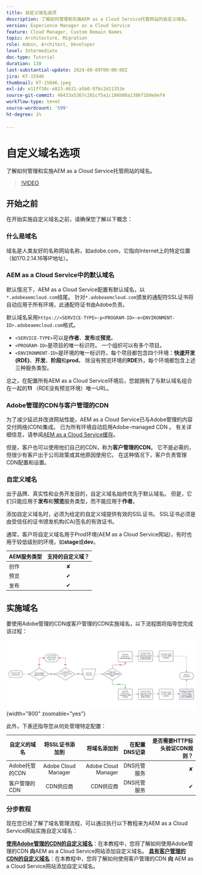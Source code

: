 ```yaml
---
title: 自定义域名选项
description: 了解如何管理和实施AEM as a Cloud Service托管网站的自定义域名。
version: Experience Manager as a Cloud Service
feature: Cloud Manager, Custom Domain Names
topic: Architecture, Migration
role: Admin, Architect, Developer
level: Intermediate
doc-type: Tutorial
duration: 130
last-substantial-update: 2024-08-09T00:00:00Z
jira: KT-15946
thumbnail: KT-15946.jpeg
exl-id: e11ff38c-e823-4631-a5b0-976c2d11353e
source-git-commit: 48433a5367c281cf5a1c106b08a1306f1b0e8ef4
workflow-type: tm+mt
source-wordcount: '599'
ht-degree: 1%

---
```


# 自定义域名选项

了解如何管理和实施AEM as a Cloud Service托管网站的域名。

>[!VIDEO](https://video.tv.adobe.com/v/3432632?quality=12&learn=on)

## 开始之前

在开始实施自定义域名之前，请确保您了解以下概念：

### 什么是域名

域名是人类友好的名称网站名称，如adobe.com，它指向Internet上的特定位置（如170.2.14.16等IP地址）。

### AEM as a Cloud Service中的默认域名

默认情况下，AEM as a Cloud Service配置有默认域名，以`*.adobeaemcloud.com`结尾。 针对`*.adobeaemcloud.com`颁发的通配符SSL证书将自动应用于所有环境，此通配符证书由Adobe负责。

默认域名采用`https://<SERVICE-TYPE>-p<PROGRAM-ID>-e<ENVIRONMENT-ID>.adobeaemcloud.com`格式。

- `<SERVICE-TYPE>`可以是&#x200B;**作者**、**发布**&#x200B;或&#x200B;**预览**。
- `<PROGRAM-ID>`是项目的唯一标识符。 一个组织可以有多个项目。
- `<ENVIRONMENT-ID>`是环境的唯一标识符，每个项目都包含四个环境：**快速开发(RDE)**、**开发**、**阶段**&#x200B;和&#x200B;**prod**。 除没有预览环境的&#x200B;**RDE**&#x200B;外，每个环境都包含上述三种服务类型。

总之，在配置所有AEM as a Cloud Service环境后，您就拥有了与默认域名组合在一起的&#x200B;**11** （RDE没有预览环境）唯一URL。

### Adobe管理的CDN与客户管理的CDN

为了减少延迟并改进网站性能，AEM as a Cloud Service已与Adobe管理的内容交付网络(CDN)集成。 已为所有环境自动启用Adobe-managed CDN 。 有关详细信息，请参阅[AEM as a Cloud Service缓存](../caching/overview.md)。

但是，客户也可以使用他们自己的CDN，称为&#x200B;**客户管理的CDN**。 它不是必需的，但很少有客户出于公司政策或其他原因使用它。 在这种情况下，客户负责管理CDN配置和设置。

### 自定义域名

出于品牌、真实性和业务开发目的，自定义域名始终优先于默认域名。 但是，它们只能应用于&#x200B;**发布**&#x200B;和&#x200B;**预览**&#x200B;服务类型，而不能应用于&#x200B;**作者**。

添加自定义域名时，必须为给定的自定义域提供有效的SSL证书。 SSL证书必须是由受信任的证书颁发机构(CA)签名的有效证书。

通常，客户将自定义域名用于Prod环境(AEM as a Cloud Service网站)，有时也用于较低级别的环境，如&#x200B;**stage**&#x200B;或&#x200B;**dev**。

| AEM服务类型 | 支持的自定义域？ |
|---------------------|:-----------------------:|
| 创作 | ✘ |
| 预览 | ✔ |
| 发布 | ✔ |

## 实施域名

要使用Adobe管理的CDN或客户管理的CDN实施域名，以下流程图将指导您完成该过程：

![域名管理流程图](./assets/domain-name-management-flowchart.png){width="800" zoomable="yes"}

此外，下表还指导您从何处管理特定配置：

| 自定义的域名 | 将SSL证书添加到 | 将域名添加到 | 在配置DNS记录 | 是否需要HTTP标头验证CDN规则？ |
|---------------------|:-----------------------:|-----------------------:|-----------------------:|-----------------------:|
| Adobe托管的CDN | Adobe Cloud Manager | Adobe Cloud Manager | DNS托管服务 | ✘ |
| 客户管理的CDN | CDN供应商 | CDN供应商 | DNS托管服务 | ✔ |

### 分步教程

现在您已经了解了域名管理流程，可以通过执行以下教程来为AEM as a Cloud Service网站实施自定义域名：

**[使用Adobe管理的CDN的自定义域名](./custom-domain-name-with-adobe-managed-cdn.md)**：在本教程中，您将了解如何使用Adobe管理的CDN **向**AEM as a Cloud Service网站添加自定义域名。
**[具有客户管理的CDN的自定义域名](./custom-domain-names-with-customer-managed-cdn.md)**：在本教程中，您将了解如何使用客户管理的CDN **向** AEM as a Cloud Service网站添加自定义域名。
